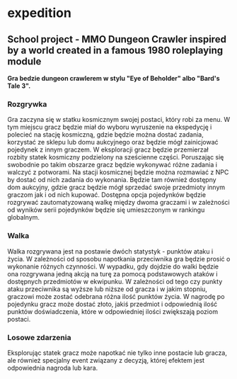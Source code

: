 # expedition

## School project - MMO Dungeon Crawler inspired by a world created in a famous 1980 roleplaying module

**Gra bedzie dungeon crawlerem w stylu "Eye of Beholder" albo "Bard's Tale 3".** 

### Rozgrywka

Gra zaczyna się w statku kosmicznym swojej postaci, który robi za menu. W tym miejscu gracz będzie miał do wyboru wyruszenie na ekspedycję i polecieć na stację kosmiczną, gdzie będzie można dostać zadania, korzystać ze sklepu lub domu aukcyjnego oraz będzie mógł zainicjować pojedynek z innym graczem.
W eksploracji gracz będzie przemierzał rozbity statek kosmiczny podzielony na sześcienne części. Poruszając się swobodnie po takim obszarze gracz będzie wykonywać różne zadania i walczyć z potworami.
Na stacji kosmicznej będzie można rozmawiać z NPC by dostać od nich zadania do wykonania. Będzie tam również dostępny dom aukcyjny, gdzie gracz będzie mógł sprzedać swoje przedmioty innym graczom jak i od nich kupować.
Dostępna opcja pojedynków będzie rozgrywać zautomatyzowaną walkę między dwoma graczami i w zależności od wyników serii pojedynków będzie się umieszczonym w rankingu globalnym.


### Walka

Walka rozgrywana jest na postawie dwóch statystyk - punktów ataku i życia. W zależności od sposobu napotkania przeciwnika gra będzie prosić o wykonanie różnych czynności. W wypadku, gdy dojdzie do walki będzie ona rozgrywana jedną akcją na turę za pomocą podstawowych ataków i dostępnych przedmiotów w ekwipunku. W zależności od tego czy punkty ataku przeciwnika są wyższe lub niższe od gracza i w jakim stopniu, graczowi może zostać odebrana różna ilość punktów życia. W nagrodę po pojedynku gracz może dostać złoto, jakiś przedmiot i odpowiednią ilość punktów doświadczenia, które w odpowiedniej ilości zwiększają poziom postaci.


### Losowe zdarzenia

Eksplorując statek gracz może napotkać nie tylko inne postacie lub gracza, ale również specjalny event związany z decyzją, której efektem jest odpowiednia nagroda lub kara.
